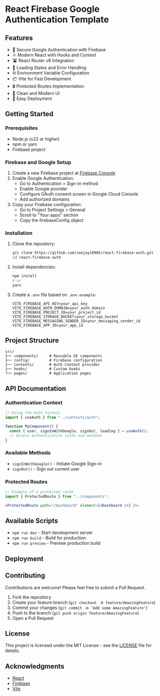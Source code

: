 # React Firebase Google Authentication Template

## Features

- 🔐 Secure Google Authentication with Firebase
- ⚛️ Modern React with Hooks and Context
- 🛣️ React Router v6 Integration
- 🔄 Loading States and Error Handling
- 🌐 Environment Variable Configuration
- 📦 Vite for Fast Development
- 🔒 Protected Routes Implementation
- 🎨 Clean and Modern UI
- 🚀 Easy Deployment

## Getting Started

### Prerequisites

- Node.js (v22 or higher)
- npm or yarn
- Firebase project

### Firebase and Google Setup

1. Create a new Firebase project at [Firebase Console](https://console.firebase.google.com)
2. Enable Google Authentication:
   - Go to Authentication > Sign-in method
   - Enable Google provider
   - Configure OAuth consent screen in Google Cloud Console
   - Add authorized domains
3. Copy your Firebase configuration:
   - Go to Project Settings > General
   - Scroll to "Your apps" section
   - Copy the firebaseConfig object

### Installation

1. Clone the repository:

   ```bash
   git clone https://github.com/sanjay10985/react-firebase-auth.git
   cd react-firebase-auth
   ```

2. Install dependencies:

   ```bash
   npm install
   # or
   yarn
   ```

3. Create a `.env` file based on `.env.example`:
   ```env
   VITE_FIREBASE_API_KEY=your_api_key
   VITE_FIREBASE_AUTH_DOMAIN=your_auth_domain
   VITE_FIREBASE_PROJECT_ID=your_project_id
   VITE_FIREBASE_STORAGE_BUCKET=your_storage_bucket
   VITE_FIREBASE_MESSAGING_SENDER_ID=your_messaging_sender_id
   VITE_FIREBASE_APP_ID=your_app_id
   ```

## Project Structure

```
src/
├── components/     # Reusable UI components
├── config/         # Firebase configuration
├── contexts/       # Auth Context provider
├── hooks/          # Custom hooks
└── pages/          # Application pages
```

## API Documentation

### Authentication Context

```jsx
// Using the Auth Context
import { useAuth } from "../contexts/auth";

function MyComponent() {
  const { user, signInWithGoogle, signOut, loading } = useAuth();
  // Access authentication state and methods
}
```

### Available Methods

- `signInWithGoogle()` - Initiate Google Sign-in
- `signOut()` - Sign out current user

### Protected Routes

```jsx
// Example of a protected route
import { ProtectedRoute } from "../components";

<ProtectedRoute path="/dashboard" element={<Dashboard />} />;
```

## Available Scripts

- `npm run dev` - Start development server
- `npm run build` - Build for production
- `npm run preview` - Preview production build

## Deployment

## Contributing

Contributions are welcome! Please feel free to submit a Pull Request.

1. Fork the repository
2. Create your feature branch (`git checkout -b feature/AmazingFeature`)
3. Commit your changes (`git commit -m 'Add some AmazingFeature'`)
4. Push to the branch (`git push origin feature/AmazingFeature`)
5. Open a Pull Request

## License

This project is licensed under the MIT License - see the [LICENSE](LICENSE) file for details.

## Acknowledgments

- [React](https://reactjs.org/)
- [Firebase](https://firebase.google.com/)
- [Vite](https://vitejs.dev/)
